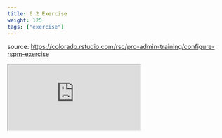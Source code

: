 ```yaml
---
title: 6.2 Exercise
weight: 125
tags: ["exercise"]
---
```


source: https://colorado.rstudio.com/rsc/pro-admin-training/configure-rspm-exercise

<div class="learnr-column">
<div class="responsive-container-learnr">
  <!-- <div class="cssload-loader">
    <div class="cssload-inner cssload-one"></div>
    <div class="cssload-inner cssload-two"></div>
    <div class="cssload-inner cssload-three"></div>
  </div> -->

  <div class="animated-r-wrapper">
    <div class="animated-r-vertical">
      <div class="animated-r-circle"></div>
    </div>
    <div class="animated-r-diagonal"></div>
  </div>

  <iframe 
    src="https://colorado.rstudio.com/rsc/pro-admin-training/configure-rspm-exercise" 
    gesture="media"  allowfullscreen
    scrolling="yes">
  </iframe>
</div>
</div>



